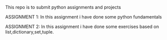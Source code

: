 This repo is to submit python assignments and projects 

ASSIGNMENT 1:
In this assignment i have done some python fundamentals

ASSIGNMENT 2:
In this assignment i have done some exercises based on list,dictionary,set,tuple.
